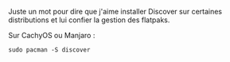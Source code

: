 Juste un mot pour dire que j'aime installer Discover sur certaines distributions et lui confier la gestion des flatpaks.

Sur CachyOS ou Manjaro :
```
sudo pacman -S discover
```


